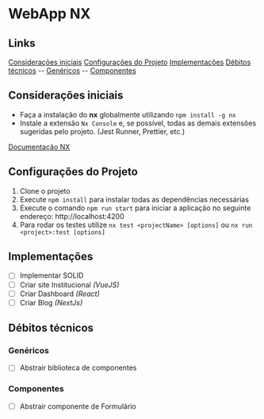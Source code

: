 # WebApp NX

## Links
[Considerações iniciais](#considerações-iniciais)
[Configurações do Projeto](#configurações-do-projeto)
[Implementações](#implementações)
[Débitos técnicos](#débitos-técnicos)
 -- [Genéricos](#genéricos)
 -- [Componentes](#componentes)

## Considerações iniciais

- Faça a instalação do **nx** globalmente utilizando `npm install -g nx`
- Instale a extensão `Nx Console` e, se possível, todas as demais extensões sugeridas pelo projeto. (Jest Runner, Prettier, etc.)

[Documentação NX](https://nx.dev/l/r/getting-started/intro)

## Configurações do Projeto

1. Clone o projeto
2. Execute `npm install` para instalar todas as dependências necessárias
3. Execute o comando `npm run start` para iniciar a aplicação no seguinte endereço: http://localhost:4200
4. Para rodar os testes utilize `nx test <projectName> [options]` ou `nx run <project>:test [options]`

## Implementações
- [ ] Implementar SOLID
- [ ] Criar site Institucional *(VueJS)*
- [ ] Criar Dashboard *(React)*
- [ ] Criar Blog *(NextJs)*

## Débitos técnicos 

### Genéricos
- [ ] Abstrair biblioteca de componentes
 
### Componentes
 - [ ] Abstrair componente de Formulário
